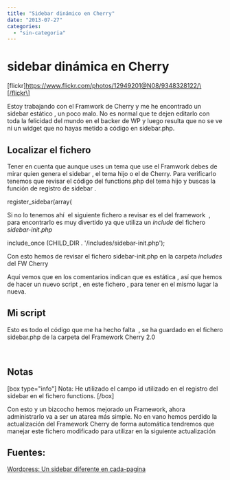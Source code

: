 ```yaml
---
title: "Sidebar dinámico en Cherry"
date: "2013-07-27"
categories: 
  - "sin-categoria"
---
```


# sidebar dinámica en Cherry

\[flickr\]https://www.flickr.com/photos/12949201@N08/9348328122/\[/flickr\]

Estoy trabajando con el Framwork de Cherry y me he encontrado un sidebar estático , un poco malo. No es normal que te dejen editarlo con toda la felicidad del mundo en el backer de WP y luego resulta que no se ve ni un widget que no hayas metido a código en sidebar.php.

## Localizar el fichero

Tener en cuenta que aunque uses un tema que use el Framwork debes de mirar quien genera el sidebar , el tema hijo o el de Cherry. Para verificarlo tenemos que revisar el código del functions.php del tema hijo y buscas la función de registro de sidebar .

 
register\_sidebar(array(

Si no lo tenemos ahí  el siguiente fichero a revisar es el del framework  , para encontrarlo es muy divertido ya que utiliza un _include_ del fichero _sidebar-init.php_

 
include\_once (CHILD\_DIR . '/includes/sidebar-init.php');

Con esto hemos de revisar el fichero sidebar-init.php en la carpeta _includes_ del FW Cherry

Aquí vemos que en los comentarios indican que es estática , así que hemos de hacer un nuevo script , en este fichero , para tener en el mismo lugar la nueva.

## Mi script

Esto es todo el código que me ha hecho falta  , se ha guardado en el fichero sidebar.php de la carpeta del Framework Cherry 2.0

 

## Notas

\[box type="info"\] Nota: He utilizado el campo id utilizado en el registro del sidebar en el fichero functions. \[/box\]

Con esto y un bizcocho hemos mejorado un Framework, ahora administrarlo va a ser un atarea más simple. No en vano hemos perdido la actualización del Framework Cherry de forma automática tendremos que manejar este fichero modificado para utilizar en la siguiente actualización

## Fuentes:

[Wordpress: Un sidebar diferente en cada-pagina](https://isanbi.wordpress.com/2010/11/16/wordpress-sidebar-diferente-en-cada-pagina/ "wordpress-sidebar-diferente-en-cada-pagina")
